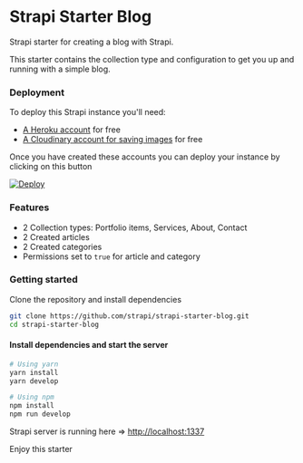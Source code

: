 # Strapi Starter Blog

Strapi starter for creating a blog with Strapi.

This starter contains the collection type and configuration to get you up and running with a simple blog.

### Deployment

To deploy this Strapi instance you'll need:

- [A Heroku account](https://signup.heroku.com/) for free
- [A Cloudinary account for saving images](https://cloudinary.com/users/register/free) for free

Once you have created these accounts you can deploy your instance by clicking on this button

[![Deploy](https://www.herokucdn.com/deploy/button.svg)](https://heroku.com/deploy?template=https://github.com/strapi/strapi-starter-blog)

### Features

  - 2 Collection types: Portfolio items, Services, About, Contact
  - 2 Created articles
  - 2 Created categories
  - Permissions set to `true` for article and category

### Getting started

Clone the repository and install dependencies

```bash
git clone https://github.com/strapi/strapi-starter-blog.git
cd strapi-starter-blog
```

#### Install dependencies and start the server

```bash
# Using yarn
yarn install
yarn develop

# Using npm
npm install
npm run develop
```

Strapi server is running here => [http://localhost:1337](http://localhost:1337)

Enjoy this starter
